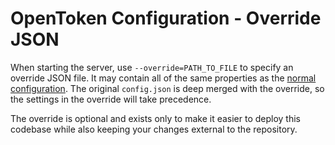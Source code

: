 OpenToken Configuration - Override JSON
=======================================

When starting the server, use `--override=PATH_TO_FILE` to specify an override JSON file.  It may contain all of the same properties as the [normal configuration][config].  The original `config.json` is deep merged with the override, so the settings in the override will take precedence.

The override is optional and exists only to make it easier to deploy this codebase while also keeping your changes external to the repository.


[config]: ./config.md
